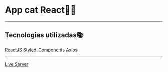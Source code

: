 # App cat React🚀🐱
---
## Tecnologias utilizadas📚

[ReactJS](https://pt-br.reactjs.org/)
[Styled-Components](https://styled-components.com/)
[Axios](https://www.npmjs.com/package/axios)

---

[Live Server](https://cats-page-1u7wh5h7h-matheushenriquedasilva.vercel.app/)
